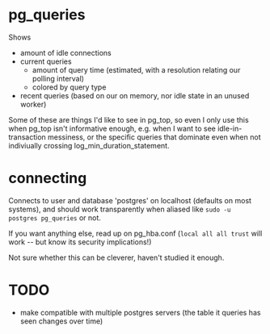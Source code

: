 # pg_queries

Shows 
- amount of idle connections
- current queries
  - amount of query time (estimated, with a resolution relating our polling interval)
  - colored by query type
- recent queries (based on our on memory, nor  idle state in an unused worker)


Some of these are things I'd like to see in pg_top, so even I only use this when pg_top isn't informative enough, 
e.g. when I want to see idle-in-transaction messiness, or the specific queries that dominate even when not indiviually crossing log_min_duration_statement.


# connecting

Connects to user and database 'postgres' on localhost (defaults on most systems), and should work transparently when aliased like `sudo -u postgres pg_queries` or not.

If you want anything else, read up on pg_hba.conf   (`local all all trust`   will work -- but know its security implications!)

Not sure whether this can be cleverer, haven't studied it enough.


# TODO
- make compatible with multiple postgres servers (the table it queries has seen changes over time)

  

